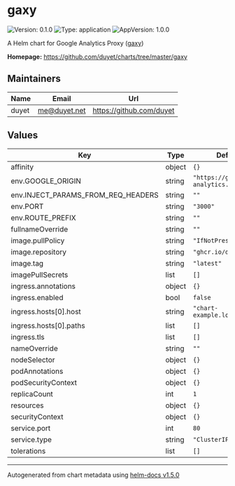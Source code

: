 # gaxy

![Version: 0.1.0](https://img.shields.io/badge/Version-0.1.0-informational?style=flat-square) ![Type: application](https://img.shields.io/badge/Type-application-informational?style=flat-square) ![AppVersion: 1.0.0](https://img.shields.io/badge/AppVersion-1.0.0-informational?style=flat-square)

A Helm chart for Google Analytics Proxy ([gaxy](https://github.com/duyet/gaxy))

**Homepage:** <https://github.com/duyet/charts/tree/master/gaxy>

## Maintainers

| Name | Email | Url |
| ---- | ------ | --- |
| duyet | me@duyet.net | https://github.com/duyet |

## Values

| Key | Type | Default | Description |
|-----|------|---------|-------------|
| affinity | object | `{}` |  |
| env.GOOGLE_ORIGIN | string | `"https://google-analytics.com"` |  |
| env.INJECT_PARAMS_FROM_REQ_HEADERS | string | `""` |  |
| env.PORT | string | `"3000"` |  |
| env.ROUTE_PREFIX | string | `""` |  |
| fullnameOverride | string | `""` |  |
| image.pullPolicy | string | `"IfNotPresent"` |  |
| image.repository | string | `"ghcr.io/duyet/gaxy"` |  |
| image.tag | string | `"latest"` |  |
| imagePullSecrets | list | `[]` |  |
| ingress.annotations | object | `{}` |  |
| ingress.enabled | bool | `false` |  |
| ingress.hosts[0].host | string | `"chart-example.local"` |  |
| ingress.hosts[0].paths | list | `[]` |  |
| ingress.tls | list | `[]` |  |
| nameOverride | string | `""` |  |
| nodeSelector | object | `{}` |  |
| podAnnotations | object | `{}` |  |
| podSecurityContext | object | `{}` |  |
| replicaCount | int | `1` |  |
| resources | object | `{}` |  |
| securityContext | object | `{}` |  |
| service.port | int | `80` |  |
| service.type | string | `"ClusterIP"` |  |
| tolerations | list | `[]` |  |

----------------------------------------------
Autogenerated from chart metadata using [helm-docs v1.5.0](https://github.com/norwoodj/helm-docs/releases/v1.5.0)
